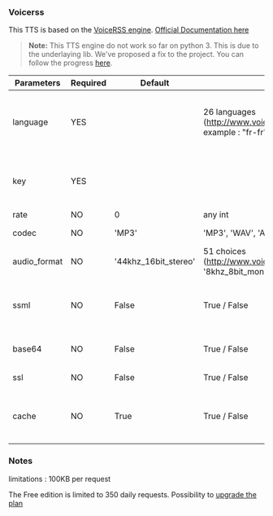 ### Voicerss

This TTS is based on the [VoiceRSS engine](http://www.voicerss.org/). [Official Documentation here](http://www.voicerss.org/api/documentation.aspx)

> **Note:** This TTS engine do not work so far on python 3. This is due to the underlaying lib. We've proposed a fix to the project. 
You can follow the progress [here](https://bitbucket.org/daycoder/cachingutil/pull-requests/1/fix-python3-packages-paths/diff).

| Parameters   | Required | Default              | Choices                                                                          | Comment                                         |
|--------------|----------|----------------------|----------------------------------------------------------------------------------|-------------------------------------------------|
| language     | YES      |                      | 26 languages (http://www.voicerss.org/api/documentation.aspx), example : "fr-fr" | Languages are identified by the LCID string     |
| key          | YES      |                      |                                                                                  | register in the official website to get API key |
| rate         | NO       | 0                    |  any int                                                                         | Audio Rate                                      |
| codec        | NO       | 'MP3'                | 'MP3', 'WAV', 'AAC', 'OGG', 'CAF'                                                | Audio Codecs                                    |
| audio_format | NO       | '44khz_16bit_stereo' | 51 choices (http://www.voicerss.org/api/documentation.aspx), '8khz_8bit_mono'    | Audio formats                                   |
| ssml         | NO       |  False               | True / False                                                                     | True if you want ssml (only upgraded plans)     |
| base64       | NO       |  False               | True / False                                                                     | True if you want base64                         |
| ssl          | NO       |  False               | True / False                                                                     | True if you want ssl                            |
| cache        | NO       |  True                | True / False                                                                     | True if you want to use the cache with this TTS |

### Notes

limitations : 100KB per request

The Free edition is limited to 350 daily requests. 
Possibility to [upgrade the plan](http://www.voicerss.org/personel/upgrade.aspx)
